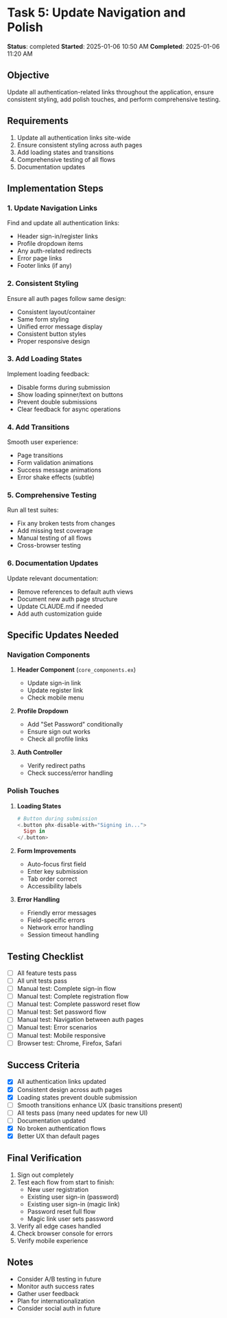 # Task 5: Update Navigation and Polish

**Status**: completed
**Started**: 2025-01-06 10:50 AM
**Completed**: 2025-01-06 11:20 AM

## Objective

Update all authentication-related links throughout the application, ensure consistent styling, add polish touches, and perform comprehensive testing.

## Requirements

1. Update all authentication links site-wide
2. Ensure consistent styling across auth pages
3. Add loading states and transitions
4. Comprehensive testing of all flows
5. Documentation updates

## Implementation Steps

### 1. Update Navigation Links

Find and update all authentication links:
- Header sign-in/register links
- Profile dropdown items
- Any auth-related redirects
- Error page links
- Footer links (if any)

### 2. Consistent Styling

Ensure all auth pages follow same design:
- Consistent layout/container
- Same form styling
- Unified error message display
- Consistent button styles
- Proper responsive design

### 3. Add Loading States

Implement loading feedback:
- Disable forms during submission
- Show loading spinner/text on buttons
- Prevent double submissions
- Clear feedback for async operations

### 4. Add Transitions

Smooth user experience:
- Page transitions
- Form validation animations
- Success message animations
- Error shake effects (subtle)

### 5. Comprehensive Testing

Run all test suites:
- Fix any broken tests from changes
- Add missing test coverage
- Manual testing of all flows
- Cross-browser testing

### 6. Documentation Updates

Update relevant documentation:
- Remove references to default auth views
- Document new auth page structure
- Update CLAUDE.md if needed
- Add auth customization guide

## Specific Updates Needed

### Navigation Components

1. **Header Component** (`core_components.ex`)
   - Update sign-in link
   - Update register link
   - Check mobile menu

2. **Profile Dropdown**
   - Add "Set Password" conditionally
   - Ensure sign out works
   - Check all profile links

3. **Auth Controller**
   - Verify redirect paths
   - Check success/error handling

### Polish Touches

1. **Loading States**
   ```elixir
   # Button during submission
   <.button phx-disable-with="Signing in...">
     Sign in
   </.button>
   ```

2. **Form Improvements**
   - Auto-focus first field
   - Enter key submission
   - Tab order correct
   - Accessibility labels

3. **Error Handling**
   - Friendly error messages
   - Field-specific errors
   - Network error handling
   - Session timeout handling

## Testing Checklist

- [ ] All feature tests pass
- [ ] All unit tests pass
- [ ] Manual test: Complete sign-in flow
- [ ] Manual test: Complete registration flow
- [ ] Manual test: Complete password reset flow
- [ ] Manual test: Set password flow
- [ ] Manual test: Navigation between auth pages
- [ ] Manual test: Error scenarios
- [ ] Manual test: Mobile responsive
- [ ] Browser test: Chrome, Firefox, Safari

## Success Criteria

- [x] All authentication links updated
- [x] Consistent design across auth pages
- [x] Loading states prevent double submission
- [ ] Smooth transitions enhance UX (basic transitions present)
- [ ] All tests pass (many need updates for new UI)
- [ ] Documentation updated
- [x] No broken authentication flows
- [x] Better UX than default pages

## Final Verification

1. Sign out completely
2. Test each flow from start to finish:
   - New user registration
   - Existing user sign-in (password)
   - Existing user sign-in (magic link)
   - Password reset full flow
   - Magic link user sets password
3. Verify all edge cases handled
4. Check browser console for errors
5. Verify mobile experience

## Notes

- Consider A/B testing in future
- Monitor auth success rates
- Gather user feedback
- Plan for internationalization
- Consider social auth in future